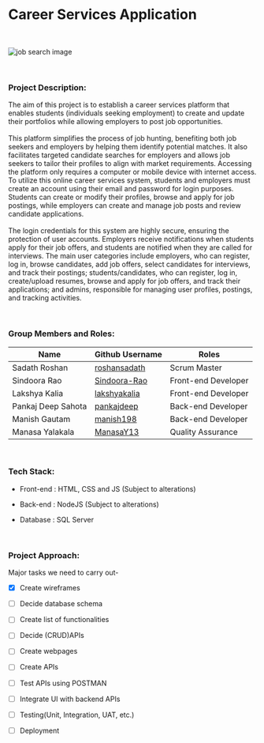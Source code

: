 # **Career Services Application**
&nbsp;

![job search image](https://d2zp5xs5cp8zlg.cloudfront.net/image-38279-800.jpg)

&nbsp;
### **Project Description:**
The aim of this project is to establish a career services platform that enables students (individuals seeking employment) to create and update their portfolios while allowing employers to post job opportunities.\
\
 This platform simplifies the process of job hunting, benefiting both job seekers and employers by helping them identify potential matches. It also facilitates targeted candidate searches for employers and allows job seekers to tailor their profiles to align with market requirements. Accessing the platform only requires a computer or mobile device with internet access. To utilize this online career services system, students and employers must create an account using their email and password for login purposes. Students can create or modify their profiles, browse and apply for job postings, while employers can create and manage job posts and review candidate applications.\
\
 The login credentials for this system are highly secure, ensuring the protection of user accounts. Employers receive notifications when students apply for their job offers, and students are notified when they are called for interviews. The main user categories include employers, who can register, log in, browse candidates, add job offers, select candidates for interviews, and track their postings; students/candidates, who can register, log in, create/upload resumes, browse and apply for job offers, and track their applications; and admins, responsible for managing user profiles, postings, and tracking activities.

&nbsp;


### **Group Members and Roles:**

| Name           |   Github Username     |   Roles       |
| ---------------|   --------------------|   ------------|
| Sadath Roshan  | [roshansadath](https://github.com/roshansadath) | Scrum Master |
| Sindoora Rao  |   [Sindoora-Rao](https://github.com/Sindoora-Rao) | Front-end Developer|
| Lakshya Kalia | [lakshyakalia](https://github.com/lakshyakalia)  |   Front-end Developer |
| Pankaj Deep Sahota | [pankajdeep](https://github.com/pankajdeep)  | Back-end Developer |
| Manish Gautam | [manish198](https://github.com/manish198) |   Back-end Developer |
| Manasa Yalakala | [ManasaY13](https://github.com/ManasaY13) | Quality Assurance   |

&nbsp;

### **Tech Stack:**
- Front-end : HTML, CSS and JS (Subject to alterations)

- Back-end : NodeJS (Subject to alterations)

- Database : SQL Server

&nbsp;

### **Project Approach**:
Major tasks we need to carry out-

- [x] Create wireframes
- [ ] Decide database schema
- [ ] Create list of functionalities
- [ ] Decide (CRUD)APIs
- [ ] Create webpages
- [ ] Create APIs
- [ ] Test APIs using POSTMAN
- [ ] Integrate UI with backend APIs
- [ ] Testing(Unit, Integration, UAT, etc.)
- [ ] Deployment

